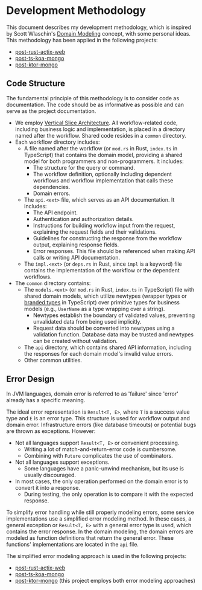 # Development Methodology

This document describes my development methodology, which is inspired by Scott Wlaschin's [Domain Modeling](https://pragprog.com/titles/swdddf/domain-modeling-made-functional/) concept, with some personal ideas. This methodology has been applied in the following projects:

- [post-rust-actix-web](services/post-rust-actix-web)
- [post-ts-koa-mongo](services/post-ts-koa-mongo)
- [post-ktor-mongo](services/post-ktor-mongo)

## Code Structure

The fundamental principle of this methodology is to consider code as documentation. The code should be as informative as possible and can serve as the project documentation.

* We employ [Vertical Slice Architecture](https://jimmybogard.com/vertical-slice-architecture/). All workflow-related code, including business logic and implementation, is placed in a directory named after the workflow. Shared code resides in a `common` directory.
* Each workflow directory includes:
  * A file named after the workflow (or `mod.rs` in Rust, `index.ts` in TypeScript) that contains the domain model, providing a shared model for both programmers and non-programmers. It includes:
    * The structure for the query or command.
    * The workflow definition, optionally including dependent workflows and workflow implementation that calls these dependencies.
    * Domain errors.
  * The `api.<ext>` file, which serves as an API documentation. It includes:
    * The API endpoint.
    * Authentication and authorization details.
    * Instructions for building workflow input from the request, explaining the request fields and their validations.
    * Guidelines for constructing the response from the workflow output, explaining response fields.
    * Error responses.
    This file should be referenced when making API calls or writing API documentation.
  * The `impl.<ext>` (or `deps.rs` in Rust, since `impl` is a keyword) file contains the implementation of the workflow or the dependent workflows.
* The `common` directory contains:
  * The `models.<ext>` (or `mod.rs` in Rust, `index.ts` in TypeScript) file with shared domain models, which utilize newtypes (wrapper types or [branded types](https://www.typescriptlang.org/play?q=370#example/nominal-typing) in TypeScript) over primitive types for business models (e.g., `UserName` as a type wrapping over a string).
    * Newtypes establish the boundary of validated values, preventing unvalidated data from being used implicitly.
    * Request data should be converted into newtypes using a validation function. Database data may be trusted and newtypes can be created without validation.
  * The `api` directory, which contains shared API information, including the responses for each domain model's invalid value errors.
  * Other common utilities.

## Error Design

In JVM languages, domain error is referred to as 'failure' since 'error' already has a specific meaning.

The ideal error representation is `Result<T, E>`, where `T` is a success value type and `E` is an error type. This structure is used for workflow output and domain error. Infrastructure errors (like database timeouts) or potential bugs are thrown as exceptions. However:

* Not all languages support `Result<T, E>` or convenient processing.
  * Writing a lot of match-and-return-error code is cumbersome.
  * Combining with `Future` complicates the use of combinators.
* Not all languages support exceptions.
  * Some languages have a panic-unwind mechanism, but its use is usually discouraged.
* In most cases, the only operation performed on the domain error is to convert it into a response.
  * During testing, the only operation is to compare it with the expected response.

To simplify error handling while still properly modeling errors, some service implementations use a simplified error modeling method. In these cases, a general exception or `Result<T, E>` with a general error type is used, which contains the error response. In the domain modeling, the domain errors are modeled as function definitions that return the general error. These functions' implementations are located in the `api` file.

The simplified error modeling approach is used in the following projects:

- [post-rust-actix-web](./services/post-rust-actix-web)
- [post-ts-koa-mongo](./services/post-ts-koa-mongo)
- [post-ktor-mongo](./services/post-ktor-mongo) (this project employs both error modeling approaches)
